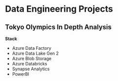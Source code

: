 # Data Engineering Projects

## Tokyo Olympics In Depth Analysis

**Stack**
- Azure Data Factory
- Azure Data Lake Gen 2
- Azure Blob Storage
- Azure Databricks
- Synapse Analytics
- PowerBI
